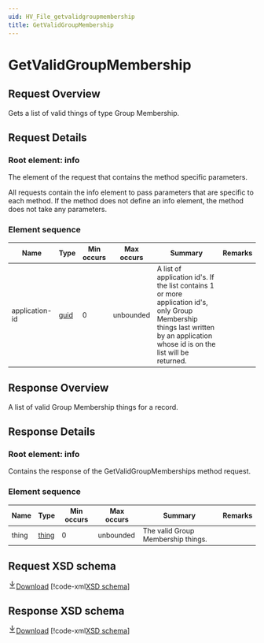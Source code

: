 ```yaml
---
uid: HV_File_getvalidgroupmembership
title: GetValidGroupMembership
---
```


# GetValidGroupMembership

## Request Overview

Gets a list of valid things of type Group Membership.

## Request Details

<a name='info'></a>

### Root element: info

The element of the request that contains the method specific parameters.

All requests contain the info element to pass parameters that are specific to each method. If the method does not define an info element, the method does not take any parameters.

### Element sequence

Name|Type|Min occurs|Max occurs|Summary|Remarks
---|---|---|---|---|---
application-id|[guid](xref:HV_File_types#guid)|0|unbounded|A list of application id's. If the list contains 1 or more application id's, only Group Membership things last written by an application whose id is on the list will be returned.|

## Response Overview

A list of valid Group Membership things for a record.

## Response Details

<a name='info'></a>

### Root element: info

Contains the response of the GetValidGroupMemberships method request.

### Element sequence

Name|Type|Min occurs|Max occurs|Summary|Remarks
---|---|---|---|---|---
thing|[thing](xref:HV_File_thing)|0|unbounded|The valid Group Membership things.|

## Request XSD schema
[![Download](/healthvault/images/download.png)Download](../xsd/method-getvalidgroupmembership.xsd)
[!code-xml[XSD schema](../xsd/method-getvalidgroupmembership.xsd)]

## Response XSD schema
[![Download](/healthvault/images/download.png)Download](../xsd/response-getvalidgroupmembership.xsd)
[!code-xml[XSD schema](../xsd/response-getvalidgroupmembership.xsd)]
